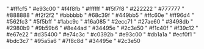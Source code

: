 " #fffcf5
" #e93c00
" #f4f8fb
" #ffffff
" #f5f7f8
" #222222
" #777777
" #888888
" #f2f2f2
" #bbbbbb
" #68c39f
" #449bb5
" #ffc60e
" #ff96d4
" #562fc3
" #5f5bff
" #1abc9c
" #16a085
" #2ecc71
" #27ae60
" #3498db
" #2980b9
" #9b59b6
" #8e44ad
" #34495e
" #2c3e50
" #f1c40f
" #f39c12
" #e67e22
" #d35400
" #e74c3c
" #c0392b
" #e93c00
" #db1a1a
" #ecf0f1
" #bdc3c7
" #95a5a6
" #7f8c8d
" #34495e
" #2c3e50
